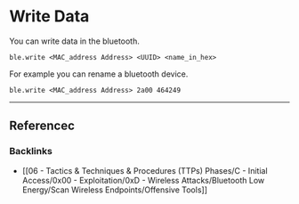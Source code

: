 # Write Data

You can write data in the bluetooth.

```
ble.write <MAC_address Address> <UUID> <name_in_hex>
```

For example you can rename a bluetooth device.

```
ble.write <MAC_address Address> 2a00 464249
```

---
## Referencec

### Backlinks

- [[06 - Tactics & Techniques & Procedures (TTPs) Phases/C - Initial Access/0x00 - Exploitation/0xD - Wireless Attacks/Bluetooth Low Energy/Scan Wireless Endpoints/Offensive Tools]]